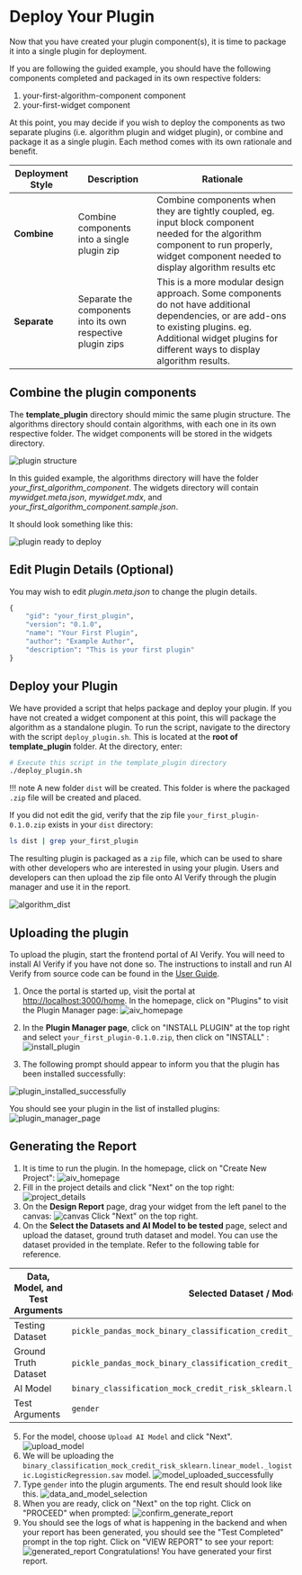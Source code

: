# Deploy Your Plugin

Now that you have created your plugin component(s), it is time to package it into a single plugin for deployment.

If you are following the guided example, you should have the following components completed and packaged in its own respective folders:

1. your-first-algorithm-component component
2. your-first-widget component

At this point, you may decide if you wish to deploy the components as two separate plugins (i.e. algorithm plugin and widget plugin), or combine and package it as a single plugin. Each method comes with its own rationale and benefit.

| Deployment Style | Description                                                 | Rationale |
| ---------------- | ----------------------------------------------------------- | --------- |
| **Combine**      | Combine components into a single plugin zip                 | Combine components when they are tightly coupled, eg. input block component needed for the algorithm component to run properly, widget component needed to display algorithm results etc |
| **Separate**     | Separate the components into its own respective plugin zips | This is a more modular design approach. Some components do not have additional dependencies, or are add-ons to existing plugins. eg. Additional widget plugins for different ways to display algorithm results. |

## Combine the plugin components

The **template_plugin** directory should mimic the same plugin structure. The algorithms directory should contain algorithms, with each one in its own respective folder. The widget components will be stored in the widgets directory.

![plugin structure](../images/plugin_structure.png)

In this guided example, the algorithms directory will have the folder *your_first_algorithm_component*. The widgets directory will contain *mywidget.meta.json*, *mywidget.mdx*, and *your_first_algorithm_component.sample.json*.

It should look something like this:

![plugin ready to deploy](../images/plugin_ready_to_deploy.png)

## Edit Plugin Details (Optional)

You may wish to edit *plugin.meta.json* to change the plugin details.

```py title="plugin.meta.json" linenums="1" hl_lines="2 3 4 5 6"
{
    "gid": "your_first_plugin",
    "version": "0.1.0",
    "name": "Your First Plugin",
    "author": "Example Author",
    "description": "This is your first plugin"
}

```

## Deploy your Plugin

We have provided a script that helps package and deploy your plugin. If you have not created a widget component at this point, this will package the algorithm as a standalone plugin. To run the script, navigate to the directory with the script `deploy_plugin.sh`. This is located at the **root of template_plugin** folder. At the directory, enter:

```bash
# Execute this script in the template_plugin directory
./deploy_plugin.sh
```

!!! note
    A new folder `dist` will be created. This folder is where the packaged `.zip` file will be created and placed.

If you did not edit the gid, verify that the zip file ```your_first_plugin-0.1.0.zip``` exists in your `dist` directory:

```bash
ls dist | grep your_first_plugin
```

The resulting plugin is packaged as a `zip` file, which can be used to share with other developers who are interested in using your plugin. Users and developers can then upload the zip file onto AI Verify through the plugin manager and use it in the report.


![algorithm_dist](../images/algorithm_dist.png)

## Uploading the plugin

To upload the plugin, start the frontend portal of AI Verify. You will need to install AI Verify if you have not done so. The instructions to install and run AI Verify from source code can be found in the [User Guide](https://imda-btg.github.io/aiverify-user-guide-docs/getting-started/source-code-setup/).

1. Once the portal is started up, visit the portal at [http://localhost:3000/home](http://localhost:3000/home). In the homepage, click on "Plugins" to visit the Plugin Manager page:
   ![aiv_homepage](../images/aiv_home_page.png)

2. In the **Plugin Manager page**, click on "INSTALL PLUGIN" at the top right and select ```your_first_plugin-0.1.0.zip```, then click on "INSTALL" :
   ![install_plugin](../images/install_plugin.png)

   
3. The following prompt should appear to inform you that the plugin has been installed successfully: 

![plugin_installed_successfully](../images/plugin_installed_successfully.png)

You should see your plugin in the list of installed plugins:
   ![plugin_manager_page](../images/plugin_manager_page.png)

## Generating the Report

1. It is time to run the plugin. In the homepage, click on "Create New Project":
   ![aiv_homepage](../images/aiv_home_page.png)
2. Fill in the project details and click "Next" on the top right:
    ![project_details](../images/project_details.png)
3. On the **Design Report** page, drag your widget from the left panel to the canvas:
   ![canvas](../images/canvas.png)
   Click "Next" on the top right.
4. On the **Select the Datasets and AI Model to be tested** page, select and upload the dataset, ground truth dataset and model. You can use the dataset provided in the template. Refer to the following table for reference.

| Data, Model, and Test Arguments | Selected Dataset / Model / Test Arguments |
| ---- | ---------- |
| Testing Dataset | ```pickle_pandas_mock_binary_classification_credit_risk_testing.sav``` |
| Ground Truth Dataset | ```pickle_pandas_mock_binary_classification_credit_risk_testing.sav```, Ground Truth: ```default``` |
| AI Model | ```binary_classification_mock_credit_risk_sklearn.linear_model._logistic.LogisticRegression.sav``` | 
| Test Arguments | ```gender``` |

5. For the model, choose ```Upload AI Model``` and click "Next".
   ![upload_model](../images/upload_model.png)
6. We will be uploading the ```binary_classification_mock_credit_risk_sklearn.linear_model._logistic.LogisticRegression.sav``` model.
   ![model_uploaded_successfully](../images/model_uploaded_successfully.png) 
7. Type `gender` into the plugin arguments. The end result should look like this.
   ![data_and_model_selection](../images/data_and_model_selection.png) 
8. When you are ready, click on "Next" on the top right. Click on "PROCEED" when prompted:
   ![confirm_generate_report](../images/confirm_generate_report.png) 
9. You should see the logs of what is happening in the backend and when your report has been generated, you should see the "Test Completed" prompt in the top right. Click on "VIEW REPORT" to see your report:
   ![generated_report](../images/generated_report.png) 
   Congratulations! You have generated your first report. 